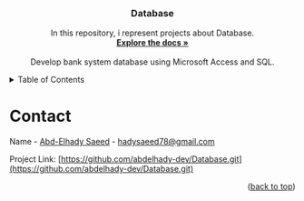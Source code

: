 <div id="top"></div>
<!-- PROJECT SHIELDS -->
<!--
*** I'm using markdown "reference style" links for readability.
*** Reference links are enclosed in brackets [ ] instead of parentheses ( ).
*** See the bottom of this document for the declaration of the reference variables
*** for contributors-url, forks-url, etc. This is an optional, concise syntax you may use.
*** https://www.markdownguide.org/basic-syntax/#reference-style-links
-->


<!-- PROJECT LOGO -->
<br />
<div align="center">
  <h3 align="center">Database</h3>

  <p align="center">
    In this repository, i represent projects about Database.
    <br />
    <a href="https://github.com/abdelhady-dev/Database"> <strong>Explore the docs »</strong></a>
    <br />
    <br />
    Develop bank system database using Microsoft Access and SQL.
    <br />
  </p>
</div>



<!-- TABLE OF CONTENTS -->
<details>
  <summary>Table of Contents</summary>
  <ol>
    <li><a href="#about-the-project">DB Bank System (M Access)</a></li>
    <li><a href="#about-the-project">DB Bank System (SQL)</a></li>
    <li><a href="#contact">Contact</a></li>
  </ol>
</details>



<!-- CONTACT -->
# Contact

Name - [Abd-Elhady Saeed](https://www.linkedin.com/in/abd-elhady-saeed-404385205/) - hadysaeed78@gmail.com

Project Link: [https://github.com/abdelhady-dev/Database.git](https://github.com/abdelhady-dev/Database.git)

<p align="right">(<a href="#top">back to top</a>)</p>
